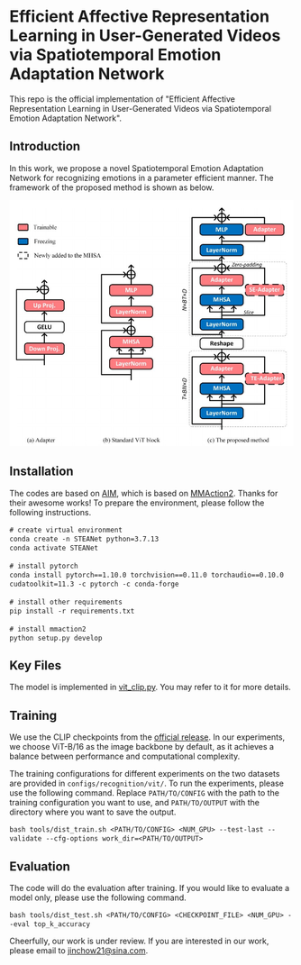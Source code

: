 # Efficient Affective Representation Learning in User-Generated Videos via Spatiotemporal Emotion Adaptation Network

This repo is the official implementation of "Efficient Affective Representation Learning in User-Generated Videos via Spatiotemporal Emotion Adaptation Network".

## Introduction

In this work, we propose a novel Spatiotemporal Emotion Adaptation Network for recognizing emotions in a parameter efficient manner. The framework of the proposed method is shown as below.

<p><img src="figure/pipeline.jpg" width="800" /></p>


## Installation

The codes are based on [AIM](https://github.com/taoyang1122/adapt-image-models), which is based on [MMAction2](https://github.com/open-mmlab/mmaction2). Thanks for their awesome works! To prepare the environment, please follow the following instructions.
```shell
# create virtual environment
conda create -n STEANet python=3.7.13
conda activate STEANet

# install pytorch
conda install pytorch==1.10.0 torchvision==0.11.0 torchaudio==0.10.0 cudatoolkit=11.3 -c pytorch -c conda-forge

# install other requirements
pip install -r requirements.txt

# install mmaction2
python setup.py develop
```

## Key Files
The model is implemented in [vit_clip.py](https://github.com/jinchow-zf/STEANet/blob/main/mmaction/models/backbones/vit_clip.py). You may refer to it for more details.


## Training
We use the CLIP checkpoints from the [official release](https://github.com/openai/CLIP). In our experiments, we choose ViT-B/16 as the image backbone by default, as it achieves a balance between
performance and computational complexity.

The training configurations for different experiments on the two datasets are provided in `configs/recognition/vit/`. To run the experiments, please use the following command. Replace `PATH/TO/CONFIG` with the path to the training configuration you want to use, and `PATH/TO/OUTPUT` with the directory where you want to save the output.
```shell
bash tools/dist_train.sh <PATH/TO/CONFIG> <NUM_GPU> --test-last --validate --cfg-options work_dir=<PATH/TO/OUTPUT>
```

## Evaluation
The code will do the evaluation after training. If you would like to evaluate a model only, please use the following command.
```shell
bash tools/dist_test.sh <PATH/TO/CONFIG> <CHECKPOINT_FILE> <NUM_GPU> --eval top_k_accuracy
```

Cheerfully, our work is under review. If you are interested in our work, please email to [jinchow21@sina.com](jinchow21@sina.com).


